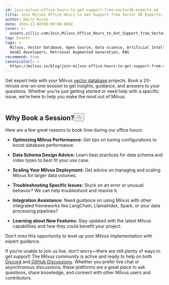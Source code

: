 ```yaml
---
id: join-milvus-office-hours-to-get-support-from-vectordb-experts.md
title: Join Milvus Office Hours to Get Support from Vector DB Experts!
author: Emily Kurze
date: 2024-11-08T00:00:00.000Z
cover: >-
  assets.zilliz.com/Join_Milvus_Office_Hours_to_Get_Support_from_Vector_DB_Experts_1_64f88f0607.png
tag: Events
tags: >-
  Milvus, Vector Database, Open Source, Data science, Artificial Intelligence,
  GenAI developers, Retrieval Augmented Generation, RAG
recommend: true
canonicalUrl: >-
  https://milvus.io/blog/join-milvus-office-hours-to-get-support-from-vectordb-experts.md
---
```

<p>Get expert help with your Milvus <a href="https://zilliz.com/learn/what-is-vector-database">vector database</a> projects. Book a 20-minute one-on-one session to get insights, guidance, and answers to your questions. Whether you’re just getting started or need help with a specific issue, we’re here to help you make the most out of Milvus.</p>
<p><a href="https://meetings.hubspot.com/chloe-williams1/milvus-office-hours">
  <span class="img-wrapper">
    <img translate="no" src="https://assets.zilliz.com/milvus_office_hours_09848e076b.png" alt="" class="doc-image" id="" />
    <span></span>
  </span>
</a></p>
<h2 id="Why-Book-a-Session" class="common-anchor-header">Why Book a Session?<button data-href="#Why-Book-a-Session" class="anchor-icon" translate="no">
      <svg translate="no"
        aria-hidden="true"
        focusable="false"
        height="20"
        version="1.1"
        viewBox="0 0 16 16"
        width="16"
      >
        <path
          fill="#0092E4"
          fill-rule="evenodd"
          d="M4 9h1v1H4c-1.5 0-3-1.69-3-3.5S2.55 3 4 3h4c1.45 0 3 1.69 3 3.5 0 1.41-.91 2.72-2 3.25V8.59c.58-.45 1-1.27 1-2.09C10 5.22 8.98 4 8 4H4c-.98 0-2 1.22-2 2.5S3 9 4 9zm9-3h-1v1h1c1 0 2 1.22 2 2.5S13.98 12 13 12H9c-.98 0-2-1.22-2-2.5 0-.83.42-1.64 1-2.09V6.25c-1.09.53-2 1.84-2 3.25C6 11.31 7.55 13 9 13h4c1.45 0 3-1.69 3-3.5S14.5 6 13 6z"
        ></path>
      </svg>
    </button></h2><p>Here are a few great reasons to book time during our office hours:</p>
<ul>
<li><p><strong>Optimizing Milvus Performance:</strong> Get tips on tuning configurations to boost database performance.</p></li>
<li><p><strong>Data Schema Design Advice:</strong> Learn best practices for data schema and index types to best fit your use case.</p></li>
<li><p><strong>Scaling Your Milvus Deployment:</strong> Get advice on managing and scaling Milvus for larger data volumes.</p></li>
<li><p><strong>Troubleshooting Specific Issues:</strong> Stuck on an error or unusual behavior? We can help troubleshoot and resolve it.</p></li>
<li><p><strong>Integration Assistance:</strong> Need guidance on using Milvus with other integrated frameworks like LangChain, LlamaIndex, Spark, or your data processing pipelines?</p></li>
<li><p><strong>Learning about New Features:</strong> Stay updated with the latest Milvus capabilities and how they could benefit your project.</p></li>
</ul>
<p>Don’t miss this opportunity to level up your Milvus implementation with expert guidance.</p>
<p>If you’re unable to join us live, don’t worry—there are still plenty of ways to get support! The Milvus community is active and ready to help on both <a href="https://discord.com/invite/8uyFbECzPX">Discord</a> and<a href="https://github.com/search?q=milvus&amp;type=discussions"> GitHub Discussions</a>. Whether you prefer live chat or asynchronous discussions, these platforms are a great place to ask questions, share knowledge, and connect with other Milvus users and contributors.</p>
